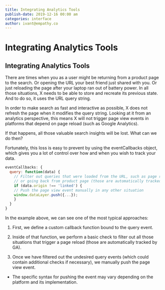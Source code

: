 ```yaml
---
title: Integrating Analytics Tools
publish-date: 2019-12-16 00:00 am
categories: interface
author: ivant@empathy.co
---
```


# Integrating Analytics Tools

## Integrating Analytics Tools
There are times when you as a user might be returning from a product page to the search. Or opening the URL your best friend just shared with you. Or just reloading the page after your laptop ran out of battery power. In all those situations, X needs to be able to store and recreate its previous state. And to do so, it uses the URL query string.

In order to make search as fast and interactive as possible, X does not refresh the page when it modifies the query string. Looking at it from an analytics perspective, this means X will not trigger page view events in platforms that depend on page reload (such as Google Analytics).

If that happens, all those valuable search insights will be lost. What can we do then?

Fortunately, this loss is easy to prevent by using the eventCallbacks object, which gives you a lot of control over how and when you wish to track your data.

```javascript
eventCallbacks: {
  query: function(data) {
    // Filter out queries that were loaded from the URL, such as page reloads
    // or going back from product page (those are automatically tracked by GA)
    if (data.origin !== 'linked') {
    // Push the page view event manually in any other situation
    window.dataLayer.push({...});
    }
  }
}
```
In the example above, we can see one of the most typical approaches:

1. First, we define a custom callback function bound to the query event.

2. Inside of that function, we perform a basic check to filter out all
those situations that trigger a page reload (those are automatically
tracked by GA).

3. Once we have filtered out the undesired query events (which could
contain additional checks if necessary), we manually push the page view
event.
* The specific syntax for pushing the event may vary depending on the platform and its implementation.

